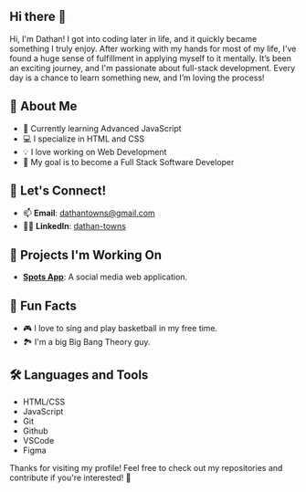 ## Hi there 👋

Hi, I'm Dathan! I got into coding later in life, and it quickly became something I truly enjoy. After working with my hands for most of my life, I've found a huge sense of fulfillment in applying myself to it mentally. It’s been an exciting journey, and I'm passionate about full-stack development. Every day is a chance to learn something new, and I’m loving the process!


## 🚀 About Me

- 🌱 Currently learning Advanced JavaScript
- 💻 I specialize in HTML and CSS
- 💡 I love working on Web Development
- 🎯 My goal is to become a Full Stack Software Developer


## 💬 Let's Connect!

- 📫 **Email**: dathantowns@gmail.com
- 🧑‍💻 **LinkedIn**: [dathan-towns](https://www.linkedin.com/in/dathan-towns-a36994352/)


## 🎯 Projects I'm Working On

- **[Spots App](https://github.com/dathantowns/se_project_spots)**: A social media web application.


## 🎉 Fun Facts

- 🎮 I love to sing and play basketball in my free time.
- 🏞️ I'm a big Big Bang Theory guy.


## 🛠️ Languages and Tools

- HTML/CSS
- JavaScript
- Git
- Github
- VSCode
- Figma

Thanks for visiting my profile! Feel free to check out my repositories and contribute if you're interested! 🚀
